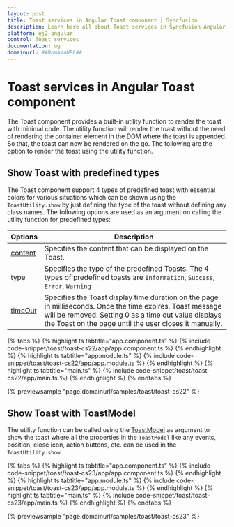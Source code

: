 ```yaml
---
layout: post
title: Toast services in Angular Toast component | Syncfusion
description: Learn here all about Toast services in Syncfusion Angular Toast component of Syncfusion Essential JS 2 and more.
platform: ej2-angular
control: Toast services 
documentation: ug
domainurl: ##DomainURL##
---
```


# Toast services in Angular Toast component

The Toast component provides a built-in utility function to render the toast with minimal code. The utility function will render the toast without the need of rendering the container element in the DOM where the toast is appended. So that, the toast can now be rendered on the go. The following are the option to render the toast using the utility function.

## Show Toast with predefined types

The Toast component support 4 types of predefined toast with essential colors for various situations which can be shown using the `ToastUtility.show` by just defining the type of the toast without defining any class names. The following options are used as an argument on calling the utility function for predefined types:

| Options   | Description |
|-----------|-------------|
| [content](https://ej2.syncfusion.com/angular/documentation/api/toast/#content) | Specifies the content that can be displayed on the Toast. |
| type | Specifies the type of the predefined Toasts. The 4 types of predefined toasts are `Information`, `Success`, `Error`, `Warning` |
| [timeOut](https://ej2.syncfusion.com/angular/documentation/api/toast/#timeOut) | Specifies the Toast display time duration on the page in milliseconds. Once the time expires, Toast message will be removed. Setting 0 as a time out value displays the Toast on the page until the user closes it manually. |

{% tabs %}
{% highlight ts tabtitle="app.component.ts" %}
{% include code-snippet/toast/toast-cs22/app/app.component.ts %}
{% endhighlight %}
{% highlight ts tabtitle="app.module.ts" %}
{% include code-snippet/toast/toast-cs22/app/app.module.ts %}
{% endhighlight %}
{% highlight ts tabtitle="main.ts" %}
{% include code-snippet/toast/toast-cs22/app/main.ts %}
{% endhighlight %}
{% endtabs %}
  
{% previewsample "page.domainurl/samples/toast/toast-cs22" %}

## Show Toast with ToastModel

The utility function can be called using the [ToastModel](https://ej2.syncfusion.com/angular/documentation/api/toast/toastModel/) as argument to show the toast where all the properties in the `ToastModel` like any events, position, close icon, action buttons, etc. can be used in the `ToastUtility.show`.

{% tabs %}
{% highlight ts tabtitle="app.component.ts" %}
{% include code-snippet/toast/toast-cs23/app/app.component.ts %}
{% endhighlight %}
{% highlight ts tabtitle="app.module.ts" %}
{% include code-snippet/toast/toast-cs23/app/app.module.ts %}
{% endhighlight %}
{% highlight ts tabtitle="main.ts" %}
{% include code-snippet/toast/toast-cs23/app/main.ts %}
{% endhighlight %}
{% endtabs %}
  
{% previewsample "page.domainurl/samples/toast/toast-cs23" %}